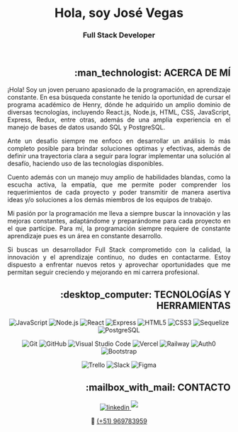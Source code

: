 <h1 align="center">Hola, soy José Vegas</h1>
<h3 align="center">Full Stack Developer</h3><br />
<h2 align="right">:man_technologist: ACERCA DE MÍ</h2>
<section align="justify">
  <p>¡Hola! Soy un joven peruano apasionado de la programación, en aprendizaje constante. En esa búsqueda constante he tenido la oportunidad de cursar el programa académico de Henry, dónde he adquirido un amplio dominio de diversas tecnologías, incluyendo React.js, Node.js, HTML, CSS, JavaScript, Express, Redux, entre otras, además de una amplia experiencia en el manejo de bases de datos usando SQL y PostgreSQL.</p>
  <p>Ante un desafío siempre me enfoco en desarrollar un análisis lo más completo posible para brindar soluciones optimas y efectivas, además de definir una trayectoria clara a seguir para lograr implementar una solución al desafío, haciendo uso de las tecnologías disponibles.</p>
  <p>Cuento además con un manejo muy amplio de habilidades blandas, como la escucha activa, la empatía, que me permite poder comprender los requerimientos de cada proyecto y poder transmitir de manera asertiva ideas y/o soluciones a los demás miembros de los equipos de trabajo.</p>
  <p>Mi pasión por la programación me lleva a siempre buscar la innovación y las mejoras constantes, adaptándome y preparándome para cada proyecto en el que participe. Para mí, la programación siempre requiere de constante aprendizaje pues es un área en constante desarrollo.</p>
  <p>Si buscas un desarrollador Full Stack comprometido con la calidad, la innovación y el aprendizaje continuo, no dudes en contactarme. Estoy dispuesto a enfrentar nuevos retos y aprovechar oportunidades que me permitan seguir creciendo y mejorando en mi carrera profesional.</p>
</section>
<h2 align="right">:desktop_computer: TECNOLOGÍAS Y HERRAMIENTAS</h2>
<section align="center">

<!--JavaScript, NodeJS, React, Express, HTML, CSS, Sequelize, PostgreSQL -->
![JavaScript](https://img.shields.io/badge/JavaScript%20-%23F7DF1E.svg?style=for-the-badge&logo=javascript&logoColor=black)
![Node.js](https://img.shields.io/badge/Node.js%20-%23339933.svg?style=for-the-badge&logo=node.js&logoColor=white)
![React](https://img.shields.io/badge/React%20-%2361DAFB.svg?style=for-the-badge&logo=react&logoColor=black)
![Express](https://img.shields.io/badge/Express%20-%23000000.svg?style=for-the-badge&logo=express&logoColor=white)
![HTML5](https://img.shields.io/badge/HTML5%20-%23E34F26.svg?style=for-the-badge&logo=html5&logoColor=white)
![CSS3](https://img.shields.io/badge/CSS%20-%231572B6.svg?style=for-the-badge&logo=css3&logoColor=white)
![Sequelize](https://img.shields.io/badge/Sequelize%20-%230096D6.svg?style=for-the-badge&logo=sequelize&logoColor=white)
![PostgreSQL](https://img.shields.io/badge/PostgreSQL%20-%23336791.svg?style=for-the-badge&logo=postgresql&logoColor=white)

<!--Git, GitHub, VSC, Vercel, Railway, Auth0, Bootstrap-->   
![Git](https://img.shields.io/badge/git-%23F05033.svg?style=for-the-badge&logo=git&logoColor=white)
![GitHub](https://img.shields.io/badge/github-%23121011.svg?style=for-the-badge&logo=github&logoColor=white)
![Visual Studio Code](https://img.shields.io/badge/Visual%20Studio%20Code-0078d7.svg?style=for-the-badge&logo=visual-studio-code&logoColor=white)
![Vercel](https://img.shields.io/badge/Vercel%20-%23000000.svg?style=for-the-badge&logo=vercel&logoColor=white)
![Railway](https://img.shields.io/badge/Railway%20-%23000000.svg?style=for-the-badge&logo=railway&logoColor=white)
![Auth0](https://img.shields.io/badge/Auth0%20-%23EB5424.svg?style=for-the-badge&logo=auth0&logoColor=white)
![Bootstrap](https://img.shields.io/badge/Bootstrap%20-%23563D7C.svg?style=for-the-badge&logo=bootstrap&logoColor=white)

<!--Trello, Slack, Figma-->
![Trello](https://img.shields.io/badge/Trello%20-%230079BF.svg?style=for-the-badge&logo=trello&logoColor=white)
![Slack](https://img.shields.io/badge/Slack%20-%234A154B.svg?style=for-the-badge&logo=slack&logoColor=white)
![Figma](https://img.shields.io/badge/Figma%20-%23F24E1E.svg?style=for-the-badge&logo=figma&logoColor=white)
</section>
<h2 align="right">:mailbox_with_mail: CONTACTO</h2>
<section align="center">
<a href="https://www.linkedin.com/in/jose-vegas-marquez/" target="_blank">
  <img src="https://img.shields.io/badge/linkedin:  jose--vegas-%2300acee.svg?color=405DE6&style=for-the-badge&logo=linkedin&logoColor=white" alt=linkedin />
</a>
<a href="mailto:josevegas.marquez@gmail.com" target="_blank">
<img src="https://img.shields.io/badge/gmail:  josevegas.marquez@gmail.com-%23EA4335.svg?style=for-the-badge&logo=gmail&logoColor=white" t=mail style="margin-bottom: 5px;" />
</a>
<p>📲 <a href="tel:+51969783959">(+51) 969783959</a></p>
</section>
